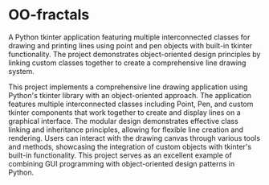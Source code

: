 # OO-fractals
A Python tkinter application featuring multiple interconnected classes for drawing and printing lines using point and pen objects with built-in tkinter functionality. The project demonstrates object-oriented design principles by linking custom classes together to create a comprehensive line drawing system.


This project implements a comprehensive line drawing application using Python's tkinter library with an object-oriented approach. The application features multiple interconnected classes including Point, Pen, and custom tkinter components that work together to create and display lines on a graphical interface. The modular design demonstrates effective class linking and inheritance principles, allowing for flexible line creation and rendering. Users can interact with the drawing canvas through various tools and methods, showcasing the integration of custom objects with tkinter's built-in functionality. This project serves as an excellent example of combining GUI programming with object-oriented design patterns in Python.
